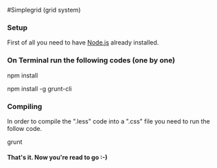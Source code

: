 #Simplegrid (grid system)

### Setup
First of all you need to have [Node.js](https://nodejs.org/en) already installed.

### On Terminal run the following codes (one by one)
npm install

npm install -g grunt-cli

### Compiling
In order to compile the ".less" code into a ".css" file you need to run the follow code.

grunt

#### That's it. Now you're read to go :-)
